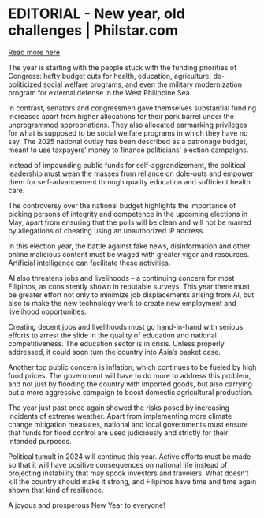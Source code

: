 # EDITORIAL - New year, old challenges | Philstar.com

[Read more here](https://www.philstar.com/opinion/2025/01/01/2411072/editorial-new-year-old-challenges)

The year is starting with the people stuck with the funding priorities of Congress: hefty budget cuts for health, education, agriculture, de-politicized social welfare programs, and even the military modernization program for external defense in the West Philippine Sea.

In contrast, senators and congressmen gave themselves substantial funding increases apart from higher allocations for their pork barrel under the unprogrammed appropriations. They also allocated earmarking privileges for what is supposed to be social welfare programs in which they have no say. The 2025 national outlay has been described as a patronage budget, meant to use taxpayers’ money to finance politicians’ election campaigns.

Instead of impounding public funds for self-aggrandizement, the political leadership must wean the masses from reliance on dole-outs and empower them for self-advancement through quality education and sufficient health care.

The controversy over the national budget highlights the importance of picking persons of integrity and competence in the upcoming elections in May, apart from ensuring that the polls will be clean and will not be marred by allegations of cheating using an unauthorized IP address.

In this election year, the battle against fake news, disinformation and other online malicious content must be waged with greater vigor and resources. Artificial intelligence can facilitate these activities.

AI also threatens jobs and livelihoods – a continuing concern for most Filipinos, as consistently shown in reputable surveys. This year there must be greater effort not only to minimize job displacements arising from AI, but also to make the new technology work to create new employment and livelihood opportunities.

Creating decent jobs and livelihoods must go hand-in-hand with serious efforts to arrest the slide in the quality of education and national competitiveness. The education sector is in crisis. Unless properly addressed, it could soon turn the country into Asia’s basket case.

Another top public concern is inflation, which continues to be fueled by high food prices. The government will have to do more to address this problem, and not just by flooding the country with imported goods, but also carrying out a more aggressive campaign to boost domestic agricultural production.

The year just past once again showed the risks posed by increasing incidents of extreme weather. Apart from implementing more climate change mitigation measures, national and local governments must ensure that funds for flood control are used judiciously and strictly for their intended purposes.

Political tumult in 2024 will continue this year. Active efforts must be made so that it will have positive consequences on national life instead of projecting instability that may spook investors and travelers. What doesn’t kill the country should make it strong, and Filipinos have time and time again shown that kind of resilience.

A joyous and prosperous New Year to everyone!